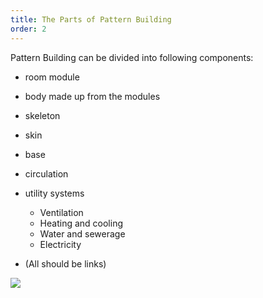 ```yaml
---
title: The Parts of Pattern Building
order: 2
---
```

Pattern Building can be divided into following components:

* room module
* body made up from the modules
* skeleton
* skin
* base
* circulation
* utility systems

  * Ventilation
  * Heating and cooling
  * Water and sewerage
  * Electricity
* (All should be links)

![](https://res.cloudinary.com/patternbuildings/image/upload/v1595343141/docs/Parts-of-th-ebuilding_ltildl.jpg)